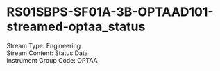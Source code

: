 # RS01SBPS-SF01A-3B-OPTAAD101-streamed-optaa_status

Stream Type: Engineering<br>
Stream Content: Status Data<br>
Instrument Group Code: OPTAA<br>
